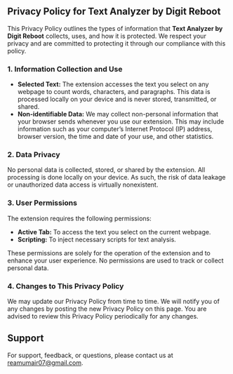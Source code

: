 ## Privacy Policy for Text Analyzer by Digit Reboot

This Privacy Policy outlines the types of information that **Text Analyzer by Digit Reboot** collects, uses, and how it is protected. We respect your privacy and are committed to protecting it through our compliance with this policy.

### 1. Information Collection and Use
- **Selected Text:** The extension accesses the text you select on any webpage to count words, characters, and paragraphs. This data is processed locally on your device and is never stored, transmitted, or shared.
- **Non-identifiable Data:** We may collect non-personal information that your browser sends whenever you use our extension. This may include information such as your computer’s Internet Protocol (IP) address, browser version, the time and date of your use, and other statistics.

### 2. Data Privacy
No personal data is collected, stored, or shared by the extension. All processing is done locally on your device. As such, the risk of data leakage or unauthorized data access is virtually nonexistent.

### 3. User Permissions
The extension requires the following permissions:
- **Active Tab:** To access the text you select on the current webpage.
- **Scripting:** To inject necessary scripts for text analysis.

These permissions are solely for the operation of the extension and to enhance your user experience. No permissions are used to track or collect personal data.

### 4. Changes to This Privacy Policy
We may update our Privacy Policy from time to time. We will notify you of any changes by posting the new Privacy Policy on this page. You are advised to review this Privacy Policy periodically for any changes.

## Support
For support, feedback, or questions, please contact us at reamumair07@gmail.com.


